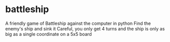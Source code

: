 # battleship
A friendly game of Battleship against the computer in python
Find the enemy's ship and sink it
Careful, you only get 4 turns and the ship is only as big as a single coordinate on a 5x5 board
